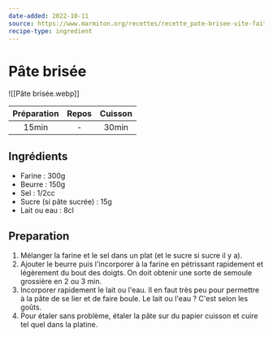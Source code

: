 ```yaml
---
date-added: 2022-10-11
source: https://www.marmiton.org/recettes/recette_pate-brisee-vite-faite_31639.aspx
recipe-type: ingredient
---
```


# Pâte brisée

![[Pâte brisée.webp]]

| Préparation | Repos | Cuisson |
|:-----------:|:-----:|:-------:|
|    15min    |   -   |  30min  |

## Ingrédients

- Farine : 300g
- Beurre : 150g
- Sel : 1/2cc
- Sucre (si pâte sucrée) : 15g
- Lait ou eau : 8cl

## Preparation

1. Mélanger la farine et le sel dans un plat (et le sucre si sucre il y a).
2. Ajouter le beurre puis l'incorporer à la farine en pétrissant rapidement et légèrement du bout des doigts. On doit obtenir une sorte de semoule grossière en 2 ou 3 min.
3. Incorporer rapidement le lait ou l'eau. Il en faut très peu pour permettre à la pâte de se lier et de faire boule. Le lait ou l'eau ? C'est selon les goûts.
4. Pour étaler sans problème, étaler la pâte sur du papier cuisson et cuire tel quel dans la platine.
